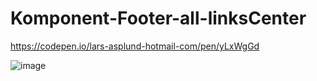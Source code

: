 # Komponent-Footer-all-linksCenter

https://codepen.io/lars-asplund-hotmail-com/pen/yLxWgGd

![image](https://user-images.githubusercontent.com/50366078/228863110-339f61ac-2831-4299-accd-9ffbcb78c931.png)

